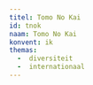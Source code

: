 ```yaml
---
titel: Tomo No Kai
id: tnok
naam: Tomo No Kai
konvent: ik
themas:
  -  diversiteit
  -  internationaal
---
```

